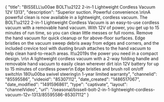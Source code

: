 {
    "title": "BISSELL\u00ae BOLT\u2122 2-in-1 Lightweight Cordless Vacuum 12V 1313",
    "description": "Superior suction. Powerful convenience.\n\nA powerful clean is now available in a lightweight, cordless vacuum. The BOLT\u2122 2-in-1 Lightweight Cordless Vacuum is an easy-to-use cordless vacuum with a removable hand vacuum. With 12V of power, you get up to 15 minutes of run time, so you can clean little messes or full rooms. Remove the hand vacuum for quick cleanup or for above-floor surfaces. Edge bristles on the vacuum sweep debris away from edges and corners, and the included crevice tool with dusting brush attaches to the hand vacuum to help clean hard-to-reach areas. It\u2019s the power you need in a compact design. \n\n    A lightweight cordless vacuum with a 2-way folding handle and removable hand vacuum to easily clean wherever dirt is\n    12V battery for up to 15 minutes of cordless power\n    Edge bristles and brush roll on\/off switch\n    180\u00ba swivel steering\n    1-year limited warranty",
    "channelid": "85595586",
    "videoid": "85307112",
    "date_created": "1486517067",
    "date_modified": "1491596861",
    "type": "captivate",
    "layout": "channelVideo",
    "url": "\/seasonal\/bissell-bolt-2-in-1-lightweight-cordless-vacuum-12v-1313\/85595586-85307112"
}